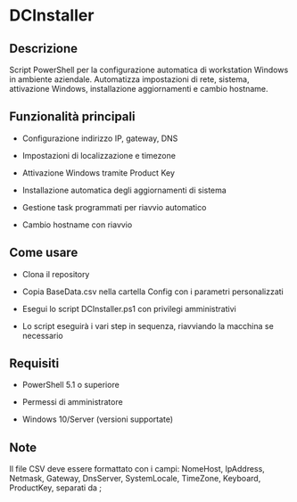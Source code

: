 # DCInstaller

## Descrizione

Script PowerShell per la configurazione automatica di workstation Windows in ambiente aziendale. Automatizza impostazioni di rete, sistema, attivazione Windows, installazione aggiornamenti e cambio hostname.

## Funzionalità principali

- Configurazione indirizzo IP, gateway, DNS

- Impostazioni di localizzazione e timezone

- Attivazione Windows tramite Product Key

- Installazione automatica degli aggiornamenti di sistema

- Gestione task programmati per riavvio automatico

- Cambio hostname con riavvio

## Come usare
- Clona il repository

- Copia BaseData.csv nella cartella Config con i parametri personalizzati

- Esegui lo script DCInstaller.ps1 con privilegi amministrativi

- Lo script eseguirà i vari step in sequenza, riavviando la macchina se necessario

## Requisiti
- PowerShell 5.1 o superiore

- Permessi di amministratore

- Windows 10/Server (versioni supportate)

## Note
Il file CSV deve essere formattato con i campi: NomeHost, IpAddress, Netmask, Gateway, DnsServer, SystemLocale, TimeZone, Keyboard, ProductKey, separati da ;
